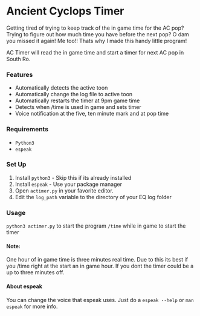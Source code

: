 # Ancient Cyclops Timer

Getting tired of trying to keep track of the in game time for the AC pop?
Trying to figure out how much time you have before the next pop? O dam you missed it again!
Me too!! Thats why I made this handy little program!

AC Timer will read the in game time and start a timer for next AC pop in South Ro.

### Features
* Automatically detects the active toon 
* Automatically change the log file to active toon
* Automatically restarts the timer at 9pm game time
* Detects when /time is used in game and sets timer
* Voice notification at the five, ten minute mark and at pop time

### Requirements
* `Python3`
* `espeak`

### Set Up
1. Install `python3` - Skip this if its already installed
2. Install `espeak` - Use your package manager
3. Open `actimer.py` in your favorite editor.
4. Edit the `log_path` variable to the directory of your EQ log folder

### Usage
`python3 actimer.py` to start the program
`/time` while in game to start the timer

#### Note:
One hour of in game time is three minutes real time. Due to this its best if you /time right at the
start an in game hour. If you dont the timer could be a up to three minutes off.

#### About espeak
You can change the voice that espeak uses. Just do a `espeak --help` or `man espeak` for more info. 


